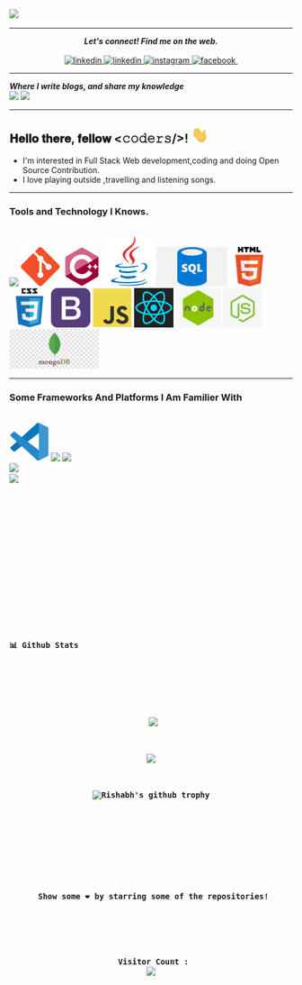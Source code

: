 <!-- ## Hi everyone</h2>
### I am [**Rishabh Dwivedi**](https://rishabh062.github.io/new_portfolio/)

## Currently Doing BTech in Computer Science And Engineering and enjoying it. -->

<img src="https://github.com/pushanverma/Rishabh062/blob/master/assest/welcomeBanner.png"/>
<hr/>
<p align="center">
  <b><i>Let's connect! Find me on the web.</i></b>
      <br><br>
  
<!--   whatsapp -->

  <a href="https://wa.me/9999456503">
         <img alt="linkedin" src="https://img.icons8.com/bubbles/100/fa314a/whatsapp.png">
     </a>
<!-- linkedin  -->
  
  <a href="https://www.linkedin.com/in/pushan-verma-559260176/">
         <img alt="linkedin" src="https://img.icons8.com/clouds/100/000000/linkedin.png">
      </a>
    <a href="https://www.instagram.com/pushan.verma/">
         <img alt="instagram" src="https://img.icons8.com/clouds/100/fa314a/instagram-new--v2.png">
      </a>
   <a href="https://www.facebook.com/profile.php?id=100015279900016">
         <img alt="facebook" src="https://img.icons8.com/bubbles/100/4a90e2/facebook-new.png">
      </a>  
    <a href="https://portfoliopushanverma.herokuapp.com/">
         <img alt="" src="https://img.icons8.com/clouds/100/000000/link.png">
      </a>
  

<br />
<hr />

  <b><i>Where I write blogs, and share my knowledge</i></b>
  <br>
[<img height="30" src="https://img.shields.io/badge/linkedin-blue.svg?&style=for-the-badge&logo=linkedin&logoColor=white"/>][linkedin]
[<img height="30" src="https://img.shields.io/badge/dev-000000.svg?&style=for-the-badge&logo=Dev&logoColor=white"/>][Dev]
  <hr />
  
<h2> 𝐇𝐞𝐥𝐥𝐨 𝐭𝐡𝐞𝐫𝐞, 𝐟𝐞𝐥𝐥𝐨𝐰 <𝚌𝚘𝚍𝚎𝚛𝚜/>! <img src="https://raw.githubusercontent.com/ABSphreak/ABSphreak/master/gifs/Hi.gif" width="30px"></h2>


-  I'm interested in Full Stack Web development,coding and doing Open Source Contribution.
-  I love playing outside ,travelling and listening songs.
<!-- -  I like learning from communities.
-  You can ask me about Machine Learning,Web developments,Python,Competitive Programming.
-  Pronouns: Rishabh/He/Him
-  Fun fact about me I always ready to explore and collaborate. -->
<hr />

 ### **Tools and Technology I Knows.**
<br>
<code><img height="70" src="https://cdn-blog.adafruit.com/uploads/2012/12/github-logo-transparent.jpg"></code>
<code><img height="70" src="https://raw.githubusercontent.com/devicons/devicon/master/icons/git/git-original.svg"></code>
<code><img height="70" src="https://raw.githubusercontent.com/devicons/devicon/master/icons/cplusplus/cplusplus-original.svg"></code>
<code><img height="90" src="https://raw.githubusercontent.com/devicons/devicon/master/icons/java/java-original.svg"></code>
<code><img height="70" src="https://github.com/pushanverma/pushanverma/blob/main/assets/sql-logo.png"></code>
<code><img height="70" src="https://raw.githubusercontent.com/github/explore/80688e429a7d4ef2fca1e82350fe8e3517d3494d/topics/html/html.png"></code>
<code><img height="70" src="https://raw.githubusercontent.com/github/explore/80688e429a7d4ef2fca1e82350fe8e3517d3494d/topics/css/css.png"></code>
<code><img height="70" src="https://raw.githubusercontent.com/github/explore/80688e429a7d4ef2fca1e82350fe8e3517d3494d/topics/bootstrap/bootstrap.png"></code>
<code><img height="70" src="https://raw.githubusercontent.com/devicons/devicon/master/icons/javascript/javascript-original.svg"></code>
<code><img height="70" src="https://github.com/pushanverma/pushanverma/blob/main/assets/react-logo.svg"></code>
<code><img height="70" src="https://github.com/pushanverma/pushanverma/blob/main/assets/node-logo.png"></code>
<code><img height="70" src="https://github.com/pushanverma/pushanverma/blob/main/assets/express-logo.png"></code>
<code><img height="70" src="https://github.com/pushanverma/pushanverma/blob/main/assets/mongo-logo.png"></code>






<br/>




<!-- <code><img height="90" src="https://raw.githubusercontent.com/devicons/devicon/master/icons/php/php-original.svg"></code> -->

<hr/>

 ### **Some Frameworks And Platforms I Am Familier With**
<br>
<code><img height="70" src="https://raw.githubusercontent.com/devicons/devicon/master/icons/vscode/vscode-original.svg"></code>
<code><img height="70"  src="https://www.analyticsvidhya.com/wp-content/uploads/2015/06/kaggle-logo-transparent-300.png"></code>
<code><img height="70"  src="https://upload.wikimedia.org/wikipedia/commons/thumb/3/32/OpenCV_Logo_with_text_svg_version.svg/831px-OpenCV_Logo_with_text_svg_version.svg.png"
  </code>
<code><img height="70"  src="https://miro.medium.com/max/776/1*Lad06lrjlU9UZgSTHUoyfA.png"></code>
<code><img height="70"  src="https://assets.website-files.com/5dc3b47ddc6c0c2a1af74ad0/5e181828ba9f9e92b6ebc6e7_RGB_Logomark_Color_Light_Bg.png"></code>




<br>
<br>
<p align="center">
  <br>
<!--    <img align="center" src="https://github-readme-stats.vercel.app/api/top-langs/?username=pushanverma&theme=radical&line_height=10&hide_langs_below=1&layout=compact" /> -->
  <br>
   
</p>
<h3>
<!--  <details> -->
<summary>📊 Github Stats</summary>
<h3/>
<p align="center">
  <br>
 <img align="center"  src="https://github-readme-streak-stats.herokuapp.com/?user=pushanverma&theme=blue-green" />
  <br><br>
<img align="center" src="https://github-readme-stats.vercel.app/api?username=pushanverma&show_icons=true&theme=blue-green&line_height=21"/>
    <br><br>
<img align="center" src="https://github-profile-trophy.vercel.app/?username=pushanverma&theme=dracula" alt="Rishabh's github trophy"/>
  <br><br>


<!-- </details> -->

<br>
<h3 align="center">
 Show some ❤️ by starring some of the repositories!
</h3>
<br>
<h3 align="center"> 
  Visitor Count : 
<img align ="center"  src="https://profile-counter.glitch.me/pushanverma/count.svg" />

  </h3>
  


<!-- [twitter]: https://twitter.com/Rishabh07147212 -->
<!-- [youtube]: https://www.youtube.com/results?search_query=talkwithrd -->
[Hashnode]: https://hashnode.com/@pushanverma
[linkedin]: https://www.linkedin.com/in/rishabh-dwivedi-28737b1a0
[Facebook]: https://www.facebook.com/rishabh.dwivedi.5832343/
[Dev]: https://dev.to/pushanverma
[Instagram]: https://www.instagram.com/pushan.verma/
[Gmail]: pushanverma.99@gmail.com
[Portfolio]: https://portfoliopushanverma.herokuapp.com/
